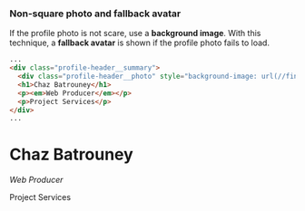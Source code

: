 ### Non-square photo and fallback avatar
If the profile photo is not scare, use a **background image**. With this technique, a **fallback avatar** is shown if the profile photo fails to load.

```html
...
<div class="profile-header__summary">
  <div class="profile-header__photo" style="background-image: url(//findanexpert.unimelb.edu.au/pictures/thumbnail195234picture);"></div>
  <h1>Chaz Batrouney</h1>
  <p><em>Web Producer</em></p>
  <p>Project Services</p>
</div>
...
```

<div class="profile-header__summary">
  <div class="profile-header__photo"></div>
  <h1>Chaz Batrouney</h1>
  <p><em>Web Producer</em></p>
  <p>Project Services</p>
</div>
